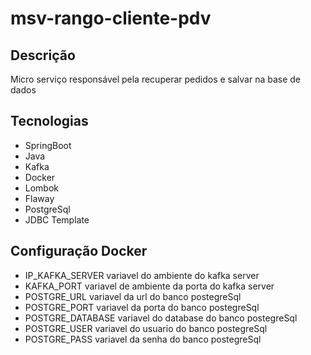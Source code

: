 # msv-rango-cliente-pdv

## Descrição
 Micro serviço responsável pela recuperar pedidos e salvar na base de dados
 
## Tecnologias 
- SpringBoot
- Java
- Kafka
- Docker
- Lombok
- Flaway
- PostgreSql
- JDBC Template
 
## Configuração Docker
- IP_KAFKA_SERVER variavel do ambiente do kafka server
- KAFKA_PORT variavel de ambiente da porta do kafka server
- POSTGRE_URL variavel da url do banco postegreSql
- POSTGRE_PORT variavel da porta do banco postegreSql
- POSTGRE_DATABASE variavel do database do banco postegreSql
- POSTGRE_USER variavel do usuario do banco postegreSql
- POSTGRE_PASS variavel da senha do banco postegreSql
